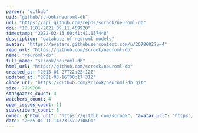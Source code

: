 ```yaml
---
parser: "github"
uid: "github/scrook/neuroml-db"
url: "https://api.github.com/repos/scrook/neuroml-db"
doi: "10.1101/2021.09.11.459920"
timestamp: "2022-02-13 00:41:41.137448"
description: "database of neuroml models"
avatar: "https://avatars.githubusercontent.com/u/2678602?v=4"
repo_url: "https://github.com/scrook/neuroml-db"
name: "neuroml-db"
full_name: "scrook/neuroml-db"
html_url: "https://github.com/scrook/neuroml-db"
created_at: "2015-01-27T22:22:12Z"
updated_at: "2021-03-16T00:17:31Z"
clone_url: "https://github.com/scrook/neuroml-db.git"
size: 7799786
stargazers_count: 4
watchers_count: 4
open_issues_count: 11
subscribers_count: 8
owner: {"html_url": "https://github.com/scrook", "avatar_url": "https://avatars.githubusercontent.com/u/2678602?v=4", "login": "scrook", "type": "User"}
date: "2025-01-11 14:23:57.770601"
---
```

